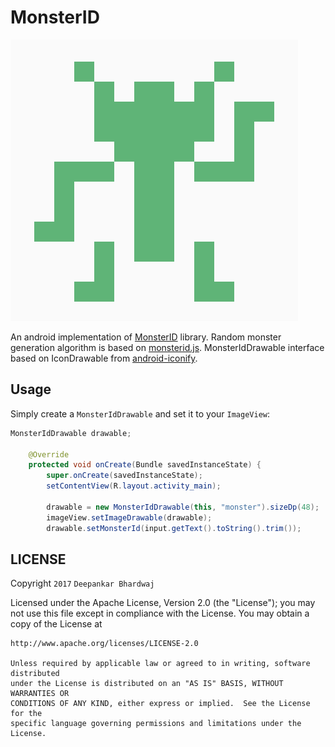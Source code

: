 MonsterID
=========

![Logo](art/monster.png)

An android implementation of [MonsterID](https://www.splitbrain.org/projects/monsterid) library.
Random monster generation algorithm is based on [monsterid.js](https://github.com/KevinGaudin/monsterid.js).
MonsterIdDrawable interface based on IconDrawable from [android-iconify](https://github.com/JoanZapata/android-iconify).

Usage
-----

Simply create a ```MonsterIdDrawable``` and set it to your ```ImageView```:
```java
MonsterIdDrawable drawable;

    @Override
    protected void onCreate(Bundle savedInstanceState) {
        super.onCreate(savedInstanceState);
        setContentView(R.layout.activity_main);
        
        drawable = new MonsterIdDrawable(this, "monster").sizeDp(48);
        imageView.setImageDrawable(drawable);
        drawable.setMonsterId(input.getText().toString().trim());
```

LICENSE
-------

Copyright `2017` `Deepankar Bhardwaj`

Licensed under the Apache License, Version 2.0 (the "License"); you may not use
this file except in compliance with the License.  You may obtain a copy of the
License at

    http://www.apache.org/licenses/LICENSE-2.0

	Unless required by applicable law or agreed to in writing, software distributed
	under the License is distributed on an "AS IS" BASIS, WITHOUT WARRANTIES OR
	CONDITIONS OF ANY KIND, either express or implied.  See the License for the
	specific language governing permissions and limitations under the License.

